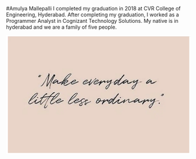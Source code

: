 #Amulya Mallepalli
 I completed my graduation in 2018 at CVR College of Engineering, Hyderabad. After completing my graduation, I worked as a Programmer Analyst in Cognizant Technology Solutions. My native is in hyderabad and we are a family of five people. 

 ![image](Capture.png)
 
 




